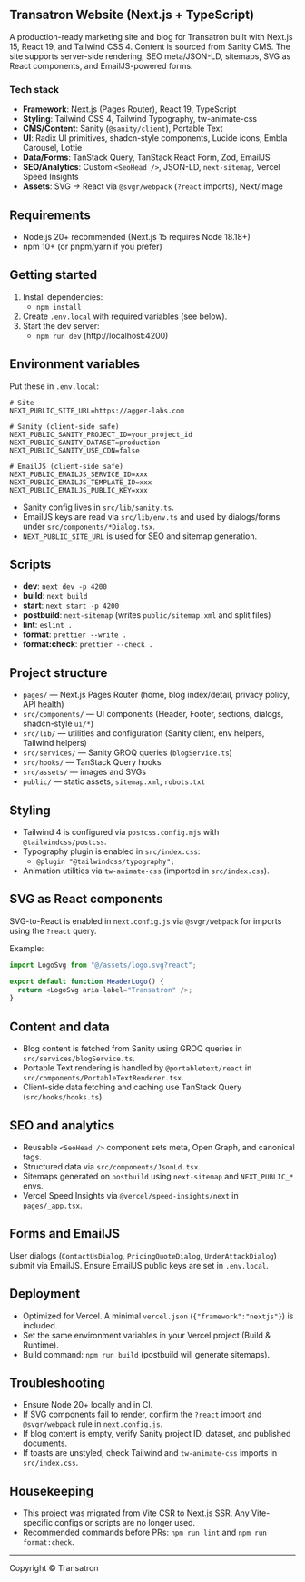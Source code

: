 ## Transatron Website (Next.js + TypeScript)

A production-ready marketing site and blog for Transatron built with Next.js 15, React 19, and Tailwind CSS 4. Content is sourced from Sanity CMS. The site supports server-side rendering, SEO meta/JSON-LD, sitemaps, SVG as React components, and EmailJS-powered forms.

### Tech stack

- **Framework**: Next.js (Pages Router), React 19, TypeScript
- **Styling**: Tailwind CSS 4, Tailwind Typography, tw-animate-css
- **CMS/Content**: Sanity (`@sanity/client`), Portable Text
- **UI**: Radix UI primitives, shadcn-style components, Lucide icons, Embla Carousel, Lottie
- **Data/Forms**: TanStack Query, TanStack React Form, Zod, EmailJS
- **SEO/Analytics**: Custom `<SeoHead />`, JSON-LD, `next-sitemap`, Vercel Speed Insights
- **Assets**: SVG → React via `@svgr/webpack` (`?react` imports), Next/Image

## Requirements

- Node.js 20+ recommended (Next.js 15 requires Node 18.18+)
- npm 10+ (or pnpm/yarn if you prefer)

## Getting started

1. Install dependencies:
   - `npm install`
2. Create `.env.local` with required variables (see below).
3. Start the dev server:
   - `npm run dev` (http://localhost:4200)

## Environment variables

Put these in `.env.local`:

```dotenv
# Site
NEXT_PUBLIC_SITE_URL=https://agger-labs.com

# Sanity (client-side safe)
NEXT_PUBLIC_SANITY_PROJECT_ID=your_project_id
NEXT_PUBLIC_SANITY_DATASET=production
NEXT_PUBLIC_SANITY_USE_CDN=false

# EmailJS (client-side safe)
NEXT_PUBLIC_EMAILJS_SERVICE_ID=xxx
NEXT_PUBLIC_EMAILJS_TEMPLATE_ID=xxx
NEXT_PUBLIC_EMAILJS_PUBLIC_KEY=xxx
```

- Sanity config lives in `src/lib/sanity.ts`.
- EmailJS keys are read via `src/lib/env.ts` and used by dialogs/forms under `src/components/*Dialog.tsx`.
- `NEXT_PUBLIC_SITE_URL` is used for SEO and sitemap generation.

## Scripts

- **dev**: `next dev -p 4200`
- **build**: `next build`
- **start**: `next start -p 4200`
- **postbuild**: `next-sitemap` (writes `public/sitemap.xml` and split files)
- **lint**: `eslint .`
- **format**: `prettier --write .`
- **format:check**: `prettier --check .`

## Project structure

- `pages/` — Next.js Pages Router (home, blog index/detail, privacy policy, API health)
- `src/components/` — UI components (Header, Footer, sections, dialogs, shadcn-style `ui/*`)
- `src/lib/` — utilities and configuration (Sanity client, env helpers, Tailwind helpers)
- `src/services/` — Sanity GROQ queries (`blogService.ts`)
- `src/hooks/` — TanStack Query hooks
- `src/assets/` — images and SVGs
- `public/` — static assets, `sitemap.xml`, `robots.txt`

## Styling

- Tailwind 4 is configured via `postcss.config.mjs` with `@tailwindcss/postcss`.
- Typography plugin is enabled in `src/index.css`:
  - `@plugin "@tailwindcss/typography";`
- Animation utilities via `tw-animate-css` (imported in `src/index.css`).

## SVG as React components

SVG-to-React is enabled in `next.config.js` via `@svgr/webpack` for imports using the `?react` query.

Example:

```ts
import LogoSvg from "@/assets/logo.svg?react";

export default function HeaderLogo() {
  return <LogoSvg aria-label="Transatron" />;
}
```

## Content and data

- Blog content is fetched from Sanity using GROQ queries in `src/services/blogService.ts`.
- Portable Text rendering is handled by `@portabletext/react` in `src/components/PortableTextRenderer.tsx`.
- Client-side data fetching and caching use TanStack Query (`src/hooks/hooks.ts`).

## SEO and analytics

- Reusable `<SeoHead />` component sets meta, Open Graph, and canonical tags.
- Structured data via `src/components/JsonLd.tsx`.
- Sitemaps generated on `postbuild` using `next-sitemap` and `NEXT_PUBLIC_*` envs.
- Vercel Speed Insights via `@vercel/speed-insights/next` in `pages/_app.tsx`.

## Forms and EmailJS

User dialogs (`ContactUsDialog`, `PricingQuoteDialog`, `UnderAttackDialog`) submit via EmailJS. Ensure EmailJS public keys are set in `.env.local`.

## Deployment

- Optimized for Vercel. A minimal `vercel.json` (`{"framework":"nextjs"}`) is included.
- Set the same environment variables in your Vercel project (Build & Runtime).
- Build command: `npm run build` (postbuild will generate sitemaps).

## Troubleshooting

- Ensure Node 20+ locally and in CI.
- If SVG components fail to render, confirm the `?react` import and `@svgr/webpack` rule in `next.config.js`.
- If blog content is empty, verify Sanity project ID, dataset, and published documents.
- If toasts are unstyled, check Tailwind and `tw-animate-css` imports in `src/index.css`.

## Housekeeping

- This project was migrated from Vite CSR to Next.js SSR. Any Vite-specific configs or scripts are no longer used.
- Recommended commands before PRs: `npm run lint` and `npm run format:check`.

---

Copyright © Transatron
